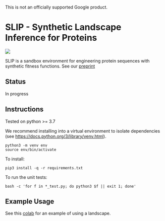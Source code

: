 This is not an officially supported Google product.

# SLIP - Synthetic Landscape Inference for Proteins
![](https://github.com/google-research/slip/workflows/Build/badge.svg)

SLIP is a sandbox environment for engineering protein sequences with
synthetic fitness functions. See our [preprint](https://www.biorxiv.org/content/10.1101/2022.10.28.514293v1)

## Status

In progress

## Instructions

Tested on python >= 3.7

We recommend installing into a virtual environment to isolate dependencies (see https://docs.python.org/3/library/venv.html).

```
python3 -m venv env
source env/bin/activate
```

To install:
```
pip3 install -q -r requirements.txt
```

To run the unit tests:
```
bash -c 'for f in *_test.py; do python3 $f || exit 1; done'
```

## Example Usage

See this [colab](https://colab.research.google.com/drive/1BkR2KvvjgzUTJg5VO3BsuTPSDjQisnbJ#scrollTo=XZSfuWjS7cMM) for an example of using a landscape.
